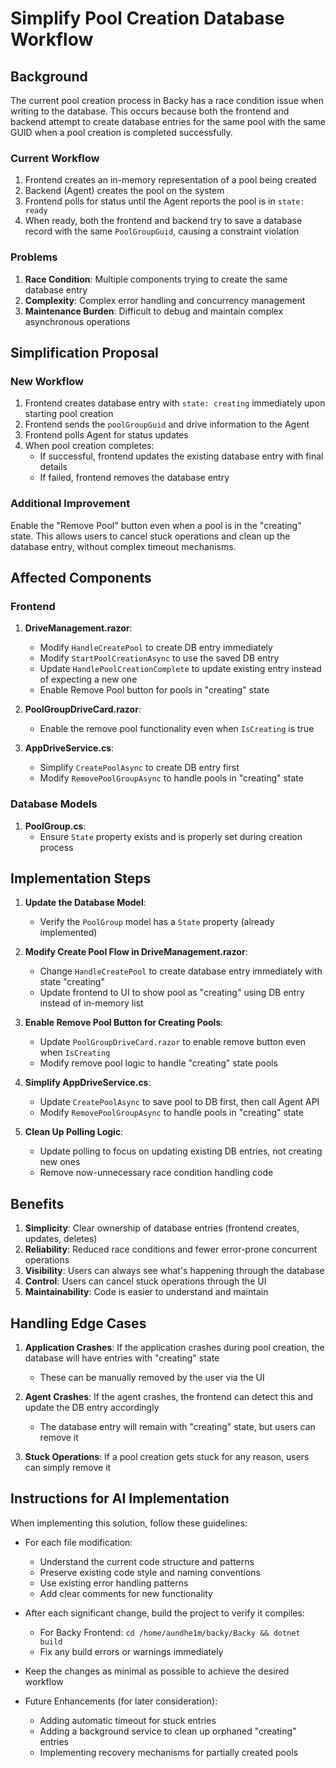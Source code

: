 # Simplify Pool Creation Database Workflow

## Background

The current pool creation process in Backy has a race condition issue when writing to the database. This occurs because both the frontend and backend attempt to create database entries for the same pool with the same GUID when a pool creation is completed successfully.

### Current Workflow

1. Frontend creates an in-memory representation of a pool being created
2. Backend (Agent) creates the pool on the system
3. Frontend polls for status until the Agent reports the pool is in `state: ready`
4. When ready, both the frontend and backend try to save a database record with the same `PoolGroupGuid`, causing a constraint violation

### Problems

1. **Race Condition**: Multiple components trying to create the same database entry
2. **Complexity**: Complex error handling and concurrency management
3. **Maintenance Burden**: Difficult to debug and maintain complex asynchronous operations

## Simplification Proposal

### New Workflow

1. Frontend creates database entry with `state: creating` immediately upon starting pool creation
2. Frontend sends the `poolGroupGuid` and drive information to the Agent
3. Frontend polls Agent for status updates
4. When pool creation completes:
   - If successful, frontend updates the existing database entry with final details
   - If failed, frontend removes the database entry

### Additional Improvement

Enable the "Remove Pool" button even when a pool is in the "creating" state. This allows users to cancel stuck operations and clean up the database entry, without complex timeout mechanisms.

## Affected Components

### Frontend

1. **DriveManagement.razor**:
   - Modify `HandleCreatePool` to create DB entry immediately
   - Modify `StartPoolCreationAsync` to use the saved DB entry
   - Update `HandlePoolCreationComplete` to update existing entry instead of expecting a new one
   - Enable Remove Pool button for pools in "creating" state

2. **PoolGroupDriveCard.razor**:
   - Enable the remove pool functionality even when `IsCreating` is true

3. **AppDriveService.cs**:
   - Simplify `CreatePoolAsync` to create DB entry first
   - Modify `RemovePoolGroupAsync` to handle pools in "creating" state

### Database Models

1. **PoolGroup.cs**:
   - Ensure `State` property exists and is properly set during creation process

## Implementation Steps

1. **Update the Database Model**:
   - Verify the `PoolGroup` model has a `State` property (already implemented)

2. **Modify Create Pool Flow in DriveManagement.razor**:
   - Change `HandleCreatePool` to create database entry immediately with state "creating"
   - Update frontend to UI to show pool as "creating" using DB entry instead of in-memory list

3. **Enable Remove Pool Button for Creating Pools**:
   - Update `PoolGroupDriveCard.razor` to enable remove button even when `IsCreating`
   - Modify remove pool logic to handle "creating" state pools

4. **Simplify AppDriveService.cs**:
   - Update `CreatePoolAsync` to save pool to DB first, then call Agent API
   - Modify `RemovePoolGroupAsync` to handle pools in "creating" state

5. **Clean Up Polling Logic**:
   - Update polling to focus on updating existing DB entries, not creating new ones
   - Remove now-unnecessary race condition handling code

## Benefits

1. **Simplicity**: Clear ownership of database entries (frontend creates, updates, deletes)
2. **Reliability**: Reduced race conditions and fewer error-prone concurrent operations
3. **Visibility**: Users can always see what's happening through the database
4. **Control**: Users can cancel stuck operations through the UI
5. **Maintainability**: Code is easier to understand and maintain

## Handling Edge Cases

1. **Application Crashes**: If the application crashes during pool creation, the database will have entries with "creating" state
   - These can be manually removed by the user via the UI

2. **Agent Crashes**: If the agent crashes, the frontend can detect this and update the DB entry accordingly
   - The database entry will remain with "creating" state, but users can remove it

3. **Stuck Operations**: If a pool creation gets stuck for any reason, users can simply remove it

## Instructions for AI Implementation

When implementing this solution, follow these guidelines:

- For each file modification:
   - Understand the current code structure and patterns
   - Preserve existing code style and naming conventions
   - Use existing error handling patterns
   - Add clear comments for new functionality

- After each significant change, build the project to verify it compiles:
   - For Backy Frontend: `cd /home/aundhe1m/backy/Backy && dotnet build`
   - Fix any build errors or warnings immediately

- Keep the changes as minimal as possible to achieve the desired workflow

- Future Enhancements (for later consideration):
   - Adding automatic timeout for stuck entries
   - Adding a background service to clean up orphaned "creating" entries
   - Implementing recovery mechanisms for partially created pools
